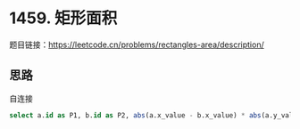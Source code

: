 # 1459. 矩形面积

题目链接：<https://leetcode.cn/problems/rectangles-area/description/>

## 思路

自连接

```sql
select a.id as P1, b.id as P2, abs(a.x_value - b.x_value) * abs(a.y_value - b.y_value) as AREA from Points a join Points b on (a.x_value != b.x_value and a.y_value != b.y_value) and a.id < b.id order by AREA desc, P1, P2;
```
